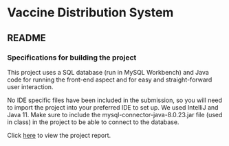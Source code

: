 # Vaccine Distribution System
## README

### Specifications for building the project

This project uses a SQL database (run in MySQL Workbench) and Java code for running the front-end aspect and for easy and straight-forward user interaction.

No IDE specific files have been included in the submission, so you will need to import the project into your preferred IDE to set up. We used IntelliJ and Java 11. Make sure to include the mysql-connector-java-8.0.23.jar file (used in class) in the project to be able to connect to the database.

Click [here](https://docs.google.com/document/d/1qO-VYiHWdQQMjlcSQ2f8LV-TMYpz5RaLK3-dCZooMmk/edit?usp=sharing) to view the project report.
